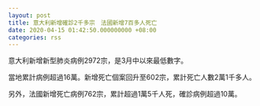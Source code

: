```yaml
---
layout: post
title: 意大利新增確診2千多宗　法國新增7百多人死亡
date: 2020-04-15 01:42:50.000000000 +08:00
categories: rss
---
```


意大利新增新型肺炎病例2972宗，是3月中以來最低數字。

當地累計病例超過16萬。新增死亡個案回升至602宗，累計死亡人數2萬1千多人。

另外，法國新增死亡病例762宗，累計超過1萬5千人死，確診病例超過10萬。
